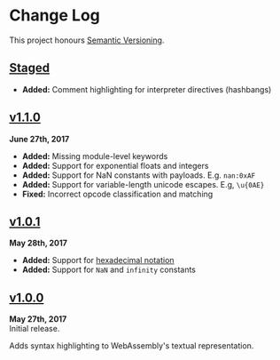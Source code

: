 Change Log
==========

This project honours [Semantic Versioning](http://semver.org).

[Staged]: https://github.com/Alhadis/language-webassembly/compare/v1.1.0...HEAD


[Staged]
------------------------------------------------------------------------
* __Added:__ Comment highlighting for interpreter directives (hashbangs)



[v1.1.0]
------------------------------------------------------------------------
**June 27th, 2017**  
* __Added:__ Missing module-level keywords
* __Added:__ Support for exponential floats and integers
* __Added:__ Support for NaN constants with payloads. E.g. `nan:0xAF`
* __Added:__ Support for variable-length unicode escapes. E.g, `\u{0AE}`
* __Fixed:__ Incorrect opcode classification and matching

[v1.1.0]: https://github.com/Alhadis/language-webassembly/releases/tag/v1.1.0


[v1.0.1]
------------------------------------------------------------------------
**May 28th, 2017**  
* __Added:__ Support for [hexadecimal notation][hexdec]
* __Added:__ Support for `NaN` and `infinity` constants

[v1.0.1]: https://github.com/Alhadis/language-webassembly/releases/tag/v1.0.1
[hexdec]: http://webassembly.github.io/spec/text/values.html#integers


[v1.0.0]
------------------------------------------------------------------------
**May 27th, 2017**  
Initial release.

Adds syntax highlighting to WebAssembly's textual representation.

[v1.0.0]: https://github.com/Alhadis/language-webassembly/releases/tag/v1.0.0
